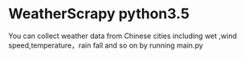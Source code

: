 # WeatherScrapy  python3.5 
You can collect weather data from Chinese cities including wet ,wind speed,temperature，rain fall and so on
by running main.py 
